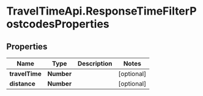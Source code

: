 # TravelTimeApi.ResponseTimeFilterPostcodesProperties

## Properties

Name | Type | Description | Notes
------------ | ------------- | ------------- | -------------
**travelTime** | **Number** |  | [optional] 
**distance** | **Number** |  | [optional] 


